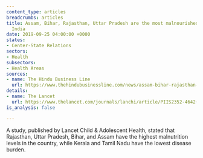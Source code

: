 ```yaml
---
content_type: articles
breadcrumbs: articles
title: Assam, Bihar, Rajasthan, Uttar Pradesh are the most malnourished states in
  India
date: 2019-09-25 04:00:00 +0000
states:
- Center-State Relations
sectors:
- Health
subsectors:
- Health Areas
sources:
- name: The Hindu Business Line
  url: https://www.thehindubusinessline.com/news/assam-bihar-rajasthan-uttar-pradesh-are-the-most-malnourished-states-in-india-study/article29449015.ece
details:
- name: The Lancet
  url: https://www.thelancet.com/journals/lanchi/article/PIIS2352-4642(19)30273-1/fulltext
is_analysis: false

---
```

A study, published by Lancet Child & Adolescent Health, stated that Rajasthan, Uttar Pradesh, Bihar, and Assam have the highest malnutrition levels in the country, while Kerala and Tamil Nadu have the lowest disease burden.